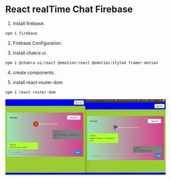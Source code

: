 # React realTime Chat Firebase

1. install firebase.

```js
npm i firebase
```

2. Firebase Configuration.

3. install chakra ui.

```js
npm i @chakra-ui/react @emotion/react @emotion/styled framer-motion

```

4. create components.

5. install react-router-dom

```js
npm i react-router-dom
```

![text](src/assets/chat-img.png)

